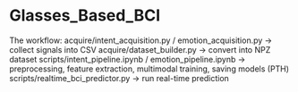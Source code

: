# Glasses_Based_BCI
The workflow:
acquire/intent_acquisition.py / emotion_acquisition.py → collect signals into CSV
acquire/dataset_builder.py → convert into NPZ dataset
scripts/intent_pipeline.ipynb / emotion_pipeline.ipynb → preprocessing, feature extraction, multimodal training, saving models (PTH)
scripts/realtime_bci_predictor.py → run real-time prediction